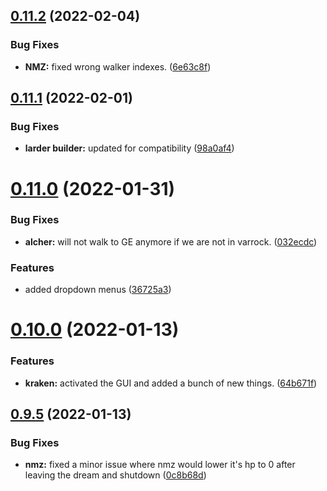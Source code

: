 ## [0.11.2](https://github.com/Torwent/FreeWaspBots/compare/v0.11.1...v0.11.2) (2022-02-04)


### Bug Fixes

* **NMZ:** fixed wrong walker indexes. ([6e63c8f](https://github.com/Torwent/FreeWaspBots/commit/6e63c8fdf6751f1dbb6f2a560f924004d8c19c29))



## [0.11.1](https://github.com/Torwent/FreeWaspBots/compare/v0.11.0...v0.11.1) (2022-02-01)


### Bug Fixes

* **larder builder:** updated for compatibility ([98a0af4](https://github.com/Torwent/FreeWaspBots/commit/98a0af4b59d6c86c82e0de14a742a32505b790ff))



# [0.11.0](https://github.com/Torwent/FreeWaspBots/compare/v0.10.0...v0.11.0) (2022-01-31)


### Bug Fixes

* **alcher:** will not walk to GE anymore if we are not in varrock. ([032ecdc](https://github.com/Torwent/FreeWaspBots/commit/032ecdcfc965b5af2e1d5058105e08db28762d43))


### Features

* added dropdown menus ([36725a3](https://github.com/Torwent/FreeWaspBots/commit/36725a37646b1b40fc248070d8197c0416a2f9f4))



# [0.10.0](https://github.com/Torwent/FreeWaspBots/compare/v0.9.5...v0.10.0) (2022-01-13)


### Features

* **kraken:** activated the GUI and added a bunch of new things. ([64b671f](https://github.com/Torwent/FreeWaspBots/commit/64b671fc3b16e4ed7f89045b40549e7f1aff5867))



## [0.9.5](https://github.com/Torwent/FreeWaspBots/compare/v0.9.4...v0.9.5) (2022-01-13)


### Bug Fixes

* **nmz:** fixed a minor issue where nmz would lower it's hp to 0 after leaving the dream and shutdown ([0c8b68d](https://github.com/Torwent/FreeWaspBots/commit/0c8b68d0e9ff7caa74be1524068a3697a25ebc2d))



